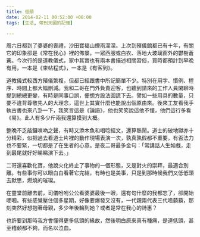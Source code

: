 ```yaml
---
title: 低頭
date: 2014-02-11 00:52:00 +08:00
tags: [生活, 帶到天國的記憶]

---
```


  
  
周六日都到了婆婆的喪禮，沙田寶福山煙雨濛濛。上次到殯儀館都已有十年，有關它的印象卻是《常在我心》裡的佈景，一眾西服或白衣、落地大玻璃窗外的鬱樹蒼蒼。今次行的是道教儀式，家中其實也有兩本書描述相關習俗，買時都預計到早晚有用，一本是《柬帖程式》，一本是《有客到》。  
  
道教儀式較西方殯儀繁複，但都已經跟書中所記簡單不少。特別在用字、慣例、程序、時間上都大幅刪減。我和二哥在門外負責迎客，也聽到請來的工作人員閑聊時提到總總更變，有時是同事口誤，便想方設法圓謊下去。譬如一些用具的數量，只要不違背尊敬先人的大理念，這世上其實什麼也能說出個原由來。後來工友看我手執古書也來八卦一下，我笑言這是《論語》，他也笑笑說這他不懂，他們這行多看《易》。此人有多少斤兩我還算摸到大概。  
  
整晚不乏敲鑼嗩吶之聲，有時又添木魚和唱唸經文，還算熱鬧。道士的破地獄亦十分精彩，似把過去看道士片裡的動作現場表演一次，孰真孰假都不重要，有否法力也不要緊，一切都是了在生者的心意。是夜二哥最多金句：「常講話人生如戲，走到最尾就好好睇睇演下去。」  
  
二哥還喜歡化寶，他說火化終止了事物的一個形態，又是對火的崇拜，最適合別離。有些事你可以眼白白看著它完結，有時也是美事，只是到那時候我們又低低頭去默思，燃燒的璀璨。  
  
在靈堂前離去前，司儀吩咐公公看婆婆最後一眼，還有句什麼的我都忘了，卻開始哽咽。有些感覺壓住個多星期，好像要爆發又沒有，一代親兩代表三代咀藐藐，那刻突然好想抱著母親，多少年後輪到她？或者是常在我心的詩惠？  
  
也許要到那時我方會懂得更多低頭的緣故，然後明白原來真有種痛，是連低頭，甚至稽顙都不夠，而名以泣血。  
  
  
